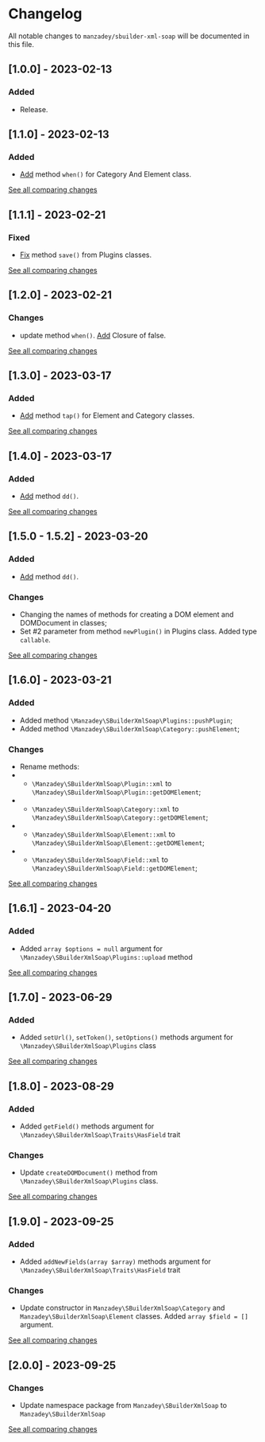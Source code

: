 # Changelog

All notable changes to `manzadey/sbuilder-xml-soap` will be documented in this file.

## [1.0.0] - 2023-02-13

### Added
 - Release.


## [1.1.0] - 2023-02-13

### Added
- [Add](https://github.com/Manzadey/sbuilder-xml-soap/commit/a339b4d1b6ec4c0b7beb33ab905d49a64783677f) method `when()` for Category And Element class.

[See all comparing changes](https://github.com/Manzadey/sbuilder-xml-soap/compare/v1.0.0...v1.1.0)

## [1.1.1] - 2023-02-21

### Fixed
- [Fix](https://github.com/Manzadey/sbuilder-xml-soap/commit/cd963662793fb628983059c39f216de056ce5cd7) method `save()` from Plugins classes.

[See all comparing changes](https://github.com/Manzadey/sbuilder-xml-soap/compare/v1.1.0...v1.1.0)

## [1.2.0] - 2023-02-21

### Changes
- update method `when()`. [Add](https://github.com/Manzadey/sbuilder-xml-soap/commit/b005287a7f7de05af2802268980c933edc7df85e) Closure of false.

[See all comparing changes](https://github.com/Manzadey/sbuilder-xml-soap/compare/v1.1.0...v1.2.0)

## [1.3.0] - 2023-03-17

### Added
- [Add](https://github.com/Manzadey/sbuilder-xml-soap/commit/ef40542e58bd4e5ca8838d8a0239068bf0e0228a) method `tap()` for Element and Category classes.

[See all comparing changes](https://github.com/Manzadey/sbuilder-xml-soap/compare/v1.2.0...v1.3.0)

## [1.4.0] - 2023-03-17

### Added
- [Add](https://github.com/Manzadey/sbuilder-xml-soap/commit/d5fae84eec4449003e6312fc82d7794be133c966) method `dd()`.

[See all comparing changes](https://github.com/Manzadey/sbuilder-xml-soap/compare/v1.3.0...v1.4.0)

## [1.5.0 - 1.5.2] - 2023-03-20

### Added
- [Add](https://github.com/Manzadey/sbuilder-xml-soap/commit/d5fae84eec4449003e6312fc82d7794be133c966) method `dd()`.

### Changes
- Changing the names of methods for creating a DOM element and DOMDocument in classes;
- Set #2 parameter from method `newPlugin()` in Plugins class. Added type `callable`.

[See all comparing changes](https://github.com/Manzadey/sbuilder-xml-soap/compare/v1.4.0...v1.5.2)

## [1.6.0] - 2023-03-21

### Added
- Added method `\Manzadey\SBuilderXmlSoap\Plugins::pushPlugin`;
- Added method `\Manzadey\SBuilderXmlSoap\Category::pushElement`;


### Changes
 - Rename methods: 
- - `\Manzadey\SBuilderXmlSoap\Plugin::xml` to `\Manzadey\SBuilderXmlSoap\Plugin::getDOMElement`;
- - `\Manzadey\SBuilderXmlSoap\Category::xml` to `\Manzadey\SBuilderXmlSoap\Category::getDOMElement`;
- - `\Manzadey\SBuilderXmlSoap\Element::xml` to `\Manzadey\SBuilderXmlSoap\Element::getDOMElement`;
- - `\Manzadey\SBuilderXmlSoap\Field::xml` to `\Manzadey\SBuilderXmlSoap\Field::getDOMElement`;

[See all comparing changes](https://github.com/Manzadey/sbuilder-xml-soap/compare/v1.5.2...v1.6.0)

## [1.6.1] - 2023-04-20

### Added
- Added `array $options = null` argument for `\Manzadey\SBuilderXmlSoap\Plugins::upload` method

[See all comparing changes](https://github.com/Manzadey/sbuilder-xml-soap/compare/v1.6.0...v1.6.1)

## [1.7.0] - 2023-06-29

### Added
- Added `setUrl()`, `setToken()`, `setOptions()` methods argument for `\Manzadey\SBuilderXmlSoap\Plugins` class

[See all comparing changes](https://github.com/Manzadey/sbuilder-xml-soap/compare/v1.6.1...v1.7.0)

## [1.8.0] - 2023-08-29

### Added
- Added `getField()` methods argument for `\Manzadey\SBuilderXmlSoap\Traits\HasField` trait

### Changes
- Update `createDOMDocument()` method from `\Manzadey\SBuilderXmlSoap\Plugins` class.

[See all comparing changes](https://github.com/Manzadey/sbuilder-xml-soap/compare/v1.7.0...v1.8.0)

## [1.9.0] - 2023-09-25

### Added
- Added `addNewFields(array $array)` methods argument for `\Manzadey\SBuilderXmlSoap\Traits\HasField` trait

### Changes
- Update constructor in `Manzadey\SBuilderXmlSoap\Category` and `Manzadey\SBuilderXmlSoap\Element` classes. Added `array $field = []` argument.

[See all comparing changes](https://github.com/Manzadey/sbuilder-xml-soap/compare/v1.7.0...v1.8.0)

## [2.0.0] - 2023-09-25

### Changes
- Update namespace package from `Manzadey\SBuilderXmlSoap` to `Manzadey\SBuilderXmlSoap`

[See all comparing changes](https://github.com/Manzadey/sbuilder-xml-soap/compare/v1.7.0...v2.0.0)